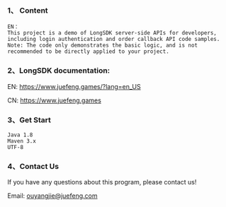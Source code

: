 ### 1、 Content
```
EN：
This project is a demo of LongSDK server-side APIs for developers, including login authentication and order callback API code samples.
Note: The code only demonstrates the basic logic, and is not recommended to be directly applied to your project.

```


###  2、LongSDK documentation:
EN:  https://www.juefeng.games/?lang=en_US

CN: https://www.juefeng.games
### 3、Get Start
```
Java 1.8
Maven 3.x
UTF-8
```

### 4、Contact Us
If you have any questions about this program, please contact us!

Email: ouyangjie@juefeng.com


